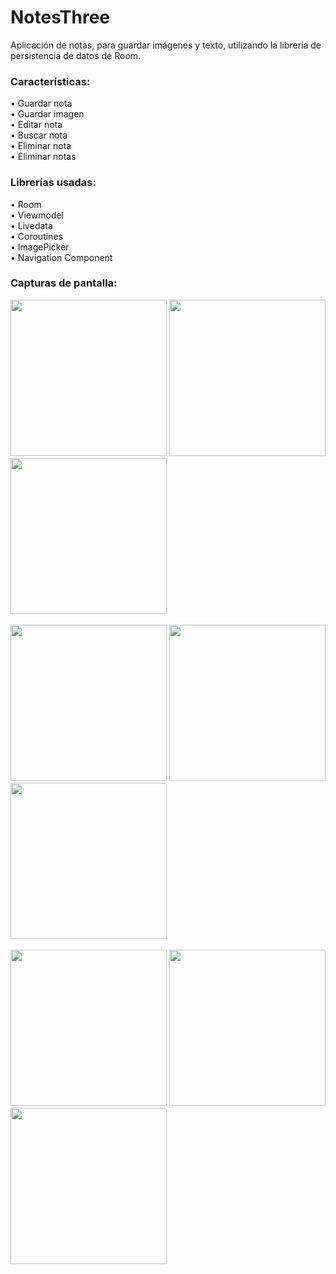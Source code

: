 # NotesThree
Aplicación de notas, para guardar imágenes y texto, utilizando la librería de persistencia de datos de Room.

<h3>Características:</h3>
• Guardar nota
<br>
• Guardar imagen
<br>
• Editar nota
<br>
• Buscar nota
<br>
• Eliminar nota
<br>
• Eliminar notas

<h3>Librerías usadas:</h3>
• Room
<br>
• Viewmodel
<br>
• Livedata
<br>
• Coroutines
<br>
• ImagePicker
<br>
• Navigation Component

<h3>Capturas de pantalla:</h3>

<div class="row">
      	<img src="https://media-exp1.licdn.com/dms/image/C4D22AQFmIBBeNY05_Q/feedshare-shrink_1280/0/1649552173740?e=2147483647&v=beta&t=NinuWKZLO1iJ26yir2hmV51TUQSPHFeu6Bwgq6JaCCY" width="250">
      	<img src="https://media-exp1.licdn.com/dms/image/C4D22AQFyCvoQekKVUw/feedshare-shrink_1280/0/1649552173878?e=2147483647&v=beta&t=W6DZOpipx2qZrm4oDnSGcPM1s5I5lurL7oYnNsmSVAQ" width="250">
        <img src="https://media-exp1.licdn.com/dms/image/C4D22AQHFKRLLVIcoCw/feedshare-shrink_1280/0/1649552173838?e=2147483647&v=beta&t=_64E3NmJ8E39mrjUH4IQXSzS-MZGXgib4jeWjuC0S4U" width="250">
</div>

<br>

<div class="row">
        <img src="https://media-exp1.licdn.com/dms/image/C4D22AQH06Jqimx0WDw/feedshare-shrink_1280/0/1649552174013?e=2147483647&v=beta&t=7_RelqnudiUwrGyR_mT9cPaE5mNJ1VNXY6tSUththRo" width="250">
      	<img src="https://media-exp1.licdn.com/dms/image/C4D22AQFPGV9mG-IMvQ/feedshare-shrink_1280/0/1649552174082?e=2147483647&v=beta&t=ZbiXBCCqsMdf13jepmYSIMcJu_1Crh2vh6GN1qYoBs0" width="250">
        <img src="https://media-exp1.licdn.com/dms/image/C4D22AQECTEA8rc3bAg/feedshare-shrink_1280/0/1649552174348?e=2147483647&v=beta&t=-iCzHQjmpcLqR6u6sMF-yNLfwnB519ZODz32lTx1Y7Y" width="250">
</div>

<br>

<div class="row">
        <img src="https://media-exp1.licdn.com/dms/image/C4D22AQHv8g6ZZ1SV9A/feedshare-shrink_1280/0/1649552173999?e=2147483647&v=beta&t=xlCsrB_L_aDgH1mmebjCpKRfccVTvmyA9u6By-wtovo" width="250">
      	<img src="https://media-exp1.licdn.com/dms/image/C4D22AQFQ7Zk9ryE2wQ/feedshare-shrink_1280/0/1649552174375?e=2147483647&v=beta&t=GZ-4duHukW4VZvrQT_R27IwfubCS7zd5plu9K7itt9I" width="250">
        <img src="https://media-exp1.licdn.com/dms/image/C4D22AQGSyOb2yOFwTQ/feedshare-shrink_1280/0/1649552174443?e=2147483647&v=beta&t=aEaVDEsw_AHoxE_XIoOHy8uQ1_c9j_C_BNt0tQVfnok" width="250">
</div>
